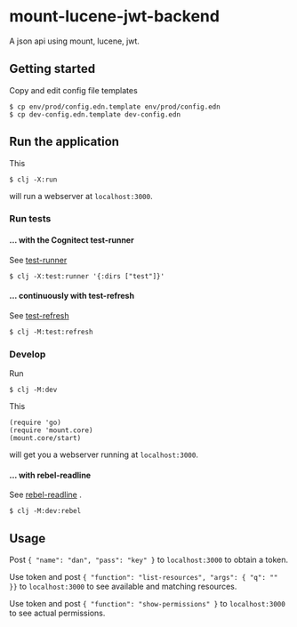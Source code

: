 # mount-lucene-jwt-backend

A json api using mount, lucene, jwt.

## Getting started

Copy and edit config file templates

    $ cp env/prod/config.edn.template env/prod/config.edn
    $ cp dev-config.edn.template dev-config.edn

## Run the application

This

    $ clj -X:run

will run a webserver at `localhost:3000`.

### Run tests 

#### ... with the Cognitect test-runner

See [test-runner](https://github.com/cognitect-labs/test-runner)

    $ clj -X:test:runner '{:dirs ["test"]}'

#### ... continuously with test-refresh

See [test-refresh](https://github.com/jakemcc/test-refresh)

    $ clj -M:test:refresh

### Develop

Run

    $ clj -M:dev

This

```
(require 'go)
(require 'mount.core)
(mount.core/start)
```

will get you a webserver running at `localhost:3000`.

#### ... with rebel-readline

See [rebel-readline](https://github.com/bhauman/rebel-readline) .

    $ clj -M:dev:rebel

## Usage

Post `{ "name": "dan", "pass": "key" }` to `localhost:3000` to obtain a token.

Use token and post `{ "function": "list-resources", "args": { "q": "" }}` to `localhost:3000` to see available and matching resources.

Use token and post `{ "function": "show-permissions" }` to `localhost:3000` to see actual permissions.